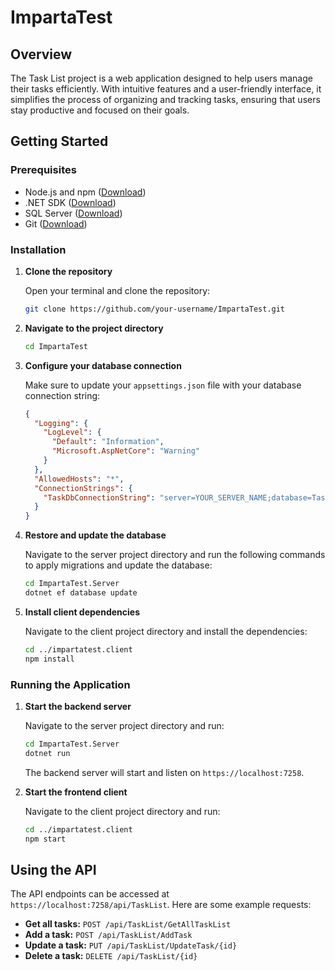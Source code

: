 # ImpartaTest

## Overview
The Task List project is a web application designed to help users manage their tasks efficiently. With intuitive features and a user-friendly interface, it simplifies the process of organizing and tracking tasks, ensuring that users stay productive and focused on their goals.

## Getting Started

### Prerequisites
- Node.js and npm ([Download](https://nodejs.org/))
- .NET SDK ([Download](https://dotnet.microsoft.com/download))
- SQL Server ([Download](https://www.microsoft.com/en-us/sql-server/sql-server-downloads))
- Git ([Download](https://git-scm.com/))

### Installation

1. **Clone the repository**

    Open your terminal and clone the repository:
    ```bash
    git clone https://github.com/your-username/ImpartaTest.git
    ```

2. **Navigate to the project directory**

    ```bash
    cd ImpartaTest
    ```

3. **Configure your database connection**

    Make sure to update your `appsettings.json` file with your database connection string:
    ```json
    {
      "Logging": {
        "LogLevel": {
          "Default": "Information",
          "Microsoft.AspNetCore": "Warning"
        }
      },
      "AllowedHosts": "*",
      "ConnectionStrings": {
        "TaskDbConnectionString": "server=YOUR_SERVER_NAME;database=TaskList;Trusted_Connection=true;TrustServerCertificate=True"
      }
    }
    ```

4. **Restore and update the database**

    Navigate to the server project directory and run the following commands to apply migrations and update the database:
    ```bash
    cd ImpartaTest.Server
    dotnet ef database update
    ```

5. **Install client dependencies**

    Navigate to the client project directory and install the dependencies:
    ```bash
    cd ../impartatest.client
    npm install
    ```

### Running the Application

1. **Start the backend server**

    Navigate to the server project directory and run:
    ```bash
    cd ImpartaTest.Server
    dotnet run
    ```

    The backend server will start and listen on `https://localhost:7258`.

2. **Start the frontend client**

    Navigate to the client project directory and run:
    ```bash
    cd ../impartatest.client
    npm start
    ```

## Using the API

The API endpoints can be accessed at `https://localhost:7258/api/TaskList`. Here are some example requests:

- **Get all tasks:** `POST /api/TaskList/GetAllTaskList`
- **Add a task:** `POST /api/TaskList/AddTask`
- **Update a task:** `PUT /api/TaskList/UpdateTask/{id}`
- **Delete a task:** `DELETE /api/TaskList/{id}`